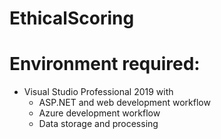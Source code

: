 # EthicalScoring

# Environment required:
- Visual Studio Professional 2019 with 
  - ASP.NET and web development workflow
  - Azure development workflow
  - Data storage and processing
